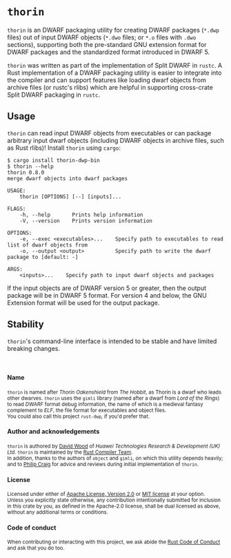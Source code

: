 # `thorin`
`thorin` is an DWARF packaging utility for creating DWARF packages (`*.dwp` files) out of input
DWARF objects (`*.dwo` files; or `*.o` files with `.dwo` sections), supporting both the pre-standard
GNU extension format for DWARF packages and the standardized format introduced in DWARF 5.

`thorin` was written as part of the implementation of Split DWARF in `rustc`. A Rust implementation
of a DWARF packaging utility is easier to integrate into the compiler and can support features like
loading dwarf objects from archive files (or rustc's rlibs) which are helpful in supporting
cross-crate Split DWARF packaging in `rustc`.

## Usage
`thorin` can read input DWARF objects from executables or can package arbitrary input dwarf
objects (including DWARF objects in archive files, such as Rust rlibs)! Install `thorin` using
`cargo`:

```shell-session
$ cargo install thorin-dwp-bin
$ thorin --help
thorin 0.8.0
merge dwarf objects into dwarf packages

USAGE:
    thorin [OPTIONS] [--] [inputs]...

FLAGS:
    -h, --help       Prints help information
    -V, --version    Prints version information

OPTIONS:
    -e, --exec <executables>...    Specify path to executables to read list of dwarf objects from
    -o, --output <output>          Specify path to write the dwarf package to [default: -]

ARGS:
    <inputs>...    Specify path to input dwarf objects and packages
```

If the input objects are of DWARF version 5 or greater, then the output package will be in DWARF 5
format. For version 4 and below, the GNU Extension format will be used for the output package.

## Stability
`thorin`'s command-line interface is intended to be stable and have limited breaking changes.

<br>

#### Name
<sup>
<code>thorin</code> is named after <i>Thorin Oakenshield</i> from <i>The Hobbit</i>, as Thorin is
a dwarf who leads other dwarves. <code>thorin</code> uses the <code>gimli</code> library
(named after a dwarf from <i>Lord of the Rings</i>) to read <i>DWARF</i> format debug information,
the name of which is a medieval fantasy complement to <i>ELF</i>, the file format for executables
and object files.
</sup>

<br>

<sub>
You could also call this project <code>rust-dwp</code>, if you'd prefer that.
</sub>

<br>

#### Author and acknowledgements
<sup>
<code>thorin</code> is authored by <a href="https://davidtw.co">David Wood</a> of <i>Huawei
Technologies Research & Development (UK) Ltd</i>. <code>thorin</code> is maintained by the
<a href="https://rust-lang.org/governance/teams/compiler">Rust Compiler Team</a>.
</sup>

<br>

<sub>
In addition, thanks to the authors of <code>object</code> and <code>gimli</code>, on which this
utility depends heavily; and to <a href="https://github.com/philipc">Philip Craig</a> for advice
and reviews during initial implementation of <code>thorin</code>.
</sub>

<br>

#### License
<sup>
Licensed under either of <a href="https://www.apache.org/licenses/LICENSE-2.0">Apache License,
Version 2.0</a> or <a href="https://opensource.org/licenses/MIT">MIT license</a> at your option.
</sup>

<br>

<sub>
Unless you explicitly state otherwise, any contribution intentionally submitted for inclusion in
this crate by you, as defined in the Apache-2.0 license, shall be dual licensed as above, without
any additional terms or conditions.
</sub>

<br>

#### Code of conduct
<sup>
When contributing or interacting with this project, we ask abide the
<a href="https://www.rust-lang.org/en-US/conduct.html">Rust Code of Conduct</a> and ask that you do
too.
</sup>
